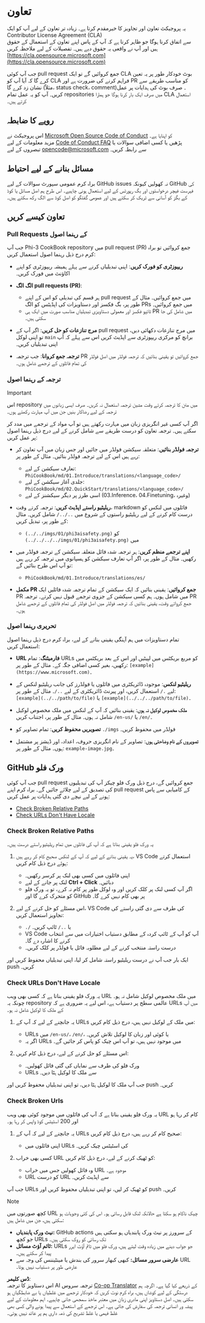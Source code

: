 <!--
CO_OP_TRANSLATOR_METADATA:
{
  "original_hash": "9f71f15fee9a73ecfcd4fd40efbe3070",
  "translation_date": "2025-05-07T13:01:31+00:00",
  "source_file": "CONTRIBUTING.md",
  "language_code": "ur"
}
-->
# تعاون

یہ پروجیکٹ تعاون اور تجاویز کا خیرمقدم کرتا ہے۔ زیادہ تر تعاون کے لیے آپ کو ایک  
Contributor License Agreement (CLA)  
سے اتفاق کرنا ہوگا جو ظاہر کرتا ہے کہ آپ کے پاس اپنے تعاون کے استعمال کے حقوق ہیں اور آپ نے واقعی یہ حقوق دیے ہیں۔ تفصیلات کے لیے ملاحظہ کریں [https://cla.opensource.microsoft.com](https://cla.opensource.microsoft.com)

جب آپ کوئی pull request جمع کروائیں گے تو ایک CLA بوٹ خودکار طور پر یہ تعین کرے گا کہ آیا آپ کو CLA فراہم کرنے کی ضرورت ہے اور PR کو مناسب طریقے سے نشان زد کرے گا (مثلاً، status check، comment)۔ صرف بوٹ کی ہدایات پر عمل کریں۔ آپ کو یہ عمل تمام repositories میں صرف ایک بار کرنا ہوگا جو ہمارا CLA استعمال کرتے ہیں۔

## رویے کا ضابطہ

اس پروجیکٹ نے [Microsoft Open Source Code of Conduct](https://opensource.microsoft.com/codeofconduct/) کو اپنایا ہے۔  
مزید معلومات کے لیے [Code of Conduct FAQ](https://opensource.microsoft.com/codeofconduct/faq/) پڑھیں یا کسی اضافی سوالات یا تبصروں کے لیے [opencode@microsoft.com](mailto:opencode@microsoft.com) سے رابطہ کریں۔

## مسائل بنانے کے لیے احتیاط

براہ کرم عمومی سپورٹ سوالات کے لیے GitHub issues نہ کھولیں کیونکہ GitHub کی فہرست فیچر درخواستوں اور بگ رپورٹس کے لیے استعمال ہونی چاہیے۔ اس طرح ہم اصل مسائل یا کوڈ کے بگز کو آسانی سے ٹریک کر سکتے ہیں اور عمومی گفتگو کو اصل کوڈ سے الگ رکھ سکتے ہیں۔

## تعاون کیسے کریں

### Pull Requests کے رہنما اصول

جب آپ Phi-3 CookBook repository میں pull request (PR) جمع کروائیں تو براہ کرم درج ذیل رہنما اصول استعمال کریں:

- **ریپوزٹری کو فورک کریں**: اپنی تبدیلیاں کرنے سے پہلے ہمیشہ ریپوزٹری کو اپنے اکاؤنٹ میں فورک کریں۔

- **الگ الگ pull requests (PR)**:
  - ہر قسم کی تبدیلی کو اس کے اپنے pull request میں جمع کروائیں۔ مثال کے طور پر، بگ فکسز اور دستاویزات کی اپڈیٹس کو الگ PRs میں جمع کروائیں۔
  - ٹائپو فکسز اور معمولی دستاویزی تبدیلیاں مناسب صورت میں ایک ہی PR میں شامل کی جا سکتی ہیں۔

- **مرج تنازعات کو حل کریں**: اگر آپ کے pull request میں مرج تنازعات دکھائی دیں، تو اپنی لوکل `main` برانچ کو مرکزی ریپوزٹری سے اپڈیٹ کریں اس سے پہلے کہ آپ اپنی تبدیلیاں کریں۔

- **ترجمہ جمع کروانا**: جب ترجمہ PR جمع کروائیں تو یقینی بنائیں کہ ترجمہ فولڈر میں اصل فولڈر کی تمام فائلوں کے ترجمے شامل ہوں۔

### ترجمہ کے رہنما اصول

> [!IMPORTANT]
>
> اس repository میں متن کا ترجمہ کرتے وقت مشین ترجمہ استعمال نہ کریں۔ صرف ایسی زبانوں میں ترجمہ کے لیے رضاکار بنیں جن میں آپ مہارت رکھتے ہوں۔

اگر آپ کسی غیر انگریزی زبان میں مہارت رکھتے ہیں تو آپ مواد کے ترجمے میں مدد کر سکتے ہیں۔ ترجمہ تعاون کو درست طریقے سے شامل کرنے کے لیے درج ذیل رہنما اصول پر عمل کریں:

- **ترجمہ فولڈر بنائیں**: متعلقہ سیکشن فولڈر میں جائیں اور جس زبان میں آپ تعاون کر رہے ہیں اس کے لیے ترجمہ فولڈر بنائیں۔ مثال کے طور پر:
  - تعارف سیکشن کے لیے: `PhiCookBook/md/01.Introduce/translations/<language_code>/`
  - جلدی آغاز سیکشن کے لیے: `PhiCookBook/md/02.QuickStart/translations/<language_code>/`
  - اسی طرز پر دیگر سیکشنز کے لیے (03.Inference، 04.Finetuning، وغیرہ)

- **ریلیٹیو راستے اپڈیٹ کریں**: ترجمہ کرتے وقت، markdown فائلوں میں لنکس کو درست کام کرنے کے لیے ریلیٹیو راستوں کے شروع میں `../../` شامل کریں۔ مثال کے طور پر، تبدیل کریں:
  - `(../../imgs/01/phi3aisafety.png)` کو `(../../../../imgs/01/phi3aisafety.png)` میں

- **اپنے ترجمے منظم کریں**: ہر ترجمہ شدہ فائل متعلقہ سیکشن کے ترجمہ فولڈر میں رکھیں۔ مثال کے طور پر، اگر آپ تعارف سیکشن کو ہسپانوی میں ترجمہ کر رہے ہیں تو آپ اس طرح بنائیں گے:
  - `PhiCookBook/md/01.Introduce/translations/es/`

- **مکمل PR جمع کروائیں**: یقینی بنائیں کہ ایک سیکشن کے تمام ترجمہ شدہ فائلیں ایک PR میں شامل ہوں۔ ہم کسی سیکشن کے جزوی ترجمے قبول نہیں کرتے۔ ترجمہ PR جمع کرواتے وقت، یقینی بنائیں کہ ترجمہ فولڈر میں اصل فولڈر کی تمام فائلوں کے ترجمے شامل ہوں۔

### تحریری رہنما اصول

تمام دستاویزات میں ہم آہنگی یقینی بنانے کے لیے، براہ کرم درج ذیل رہنما اصول استعمال کریں:

- **URL فارمیٹنگ**: تمام URLs کو مربع بریکٹس میں لپیٹیں اور اس کے بعد بریکٹس میں رکھیں، بغیر کسی اضافی جگہ کے۔ مثال کے طور پر: `[example](https://www.microsoft.com)`۔

- **ریلیٹیو لنکس**: موجودہ ڈائریکٹری میں فائلوں یا فولڈرز کی جانب ریلیٹیو لنکس کے لیے `./` استعمال کریں، اور پیرنٹ ڈائریکٹری کے لیے `../`۔ مثال کے طور پر: `[example](../../path/to/file)` یا `[example](../../../path/to/file)`۔

- **ملک مخصوص لوکیل نہ ہوں**: یقینی بنائیں کہ آپ کے لنکس میں ملک مخصوص لوکیل شامل نہ ہوں۔ مثال کے طور پر، اجتناب کریں `/en-us/` یا `/en/`۔

- **تصویریں محفوظ کریں**: تمام تصاویر کو `./imgs` فولڈر میں محفوظ کریں۔

- **تصویروں کے نام وضاحتی ہوں**: تصاویر کے نام انگریزی حروف، اعداد، اور ڈیشز پر مشتمل ہوں۔ مثال کے طور پر: `example-image.jpg`۔

## GitHub ورک فلو

جب آپ کوئی pull request جمع کروائیں گے، درج ذیل ورک فلو چیکز آپ کی تبدیلیوں کی تصدیق کے لیے چلائے جائیں گے۔ براہ کرم اپنے pull request کے کامیابی سے پاس ہونے کے لیے نیچے دی گئی ہدایات پر عمل کریں:

- [Check Broken Relative Paths](../..)
- [Check URLs Don't Have Locale](../..)

### Check Broken Relative Paths

یہ ورک فلو یقینی بناتا ہے کہ آپ کی فائلوں میں تمام ریلیٹیو راستے درست ہیں۔

1. یہ یقینی بنانے کے لیے کہ آپ کے لنکس صحیح کام کر رہے ہیں، VS Code استعمال کرتے ہوئے درج ذیل کام کریں:
    - اپنی فائلوں میں کسی بھی لنک پر کرسر رکھیں۔
    - لنک پر جانے کے لیے **Ctrl + Click** دبائیں۔
    - اگر آپ کسی لنک پر کلک کریں اور وہ لوکل طور پر کام نہ کرے، تو یہ ورک فلو کو متحرک کرے گا اور GitHub پر بھی کام نہیں کرے گا۔

1. اس مسئلے کو حل کرنے کے لیے، VS Code کی طرف سے دی گئی راستے کی تجاویز استعمال کریں:
    - `./` یا `../` ٹائپ کریں۔
    - VS Code آپ کو آپ کے ٹائپ کردہ کے مطابق دستیاب اختیارات میں سے انتخاب کرنے کا اشارہ دے گا۔
    - درست راستہ منتخب کرنے کے لیے مطلوبہ فائل یا فولڈر پر کلک کریں۔

ایک بار جب آپ نے درست ریلیٹیو راستہ شامل کر لیا، اپنی تبدیلیاں محفوظ کریں اور push کریں۔

### Check URLs Don't Have Locale

یہ ورک فلو یقینی بناتا ہے کہ کسی بھی ویب URL میں ملک مخصوص لوکیل شامل نہ ہو۔ چونکہ یہ repository عالمی سطح پر دستیاب ہے، اس لیے یہ ضروری ہے کہ URLs میں آپ کے ملک کا لوکیل شامل نہ ہو۔

1. یہ جانچنے کے لیے کہ آپ کے URLs میں ملک کے لوکیل نہیں ہیں، درج ذیل کام کریں:

    - URLs میں `/en-us/`، `/en/`، یا کوئی اور زبان کا لوکیل تلاش کریں۔
    - اگر یہ URLs میں موجود نہیں ہیں، تو آپ اس چیک کو پاس کر جائیں گے۔

1. اس مسئلے کو حل کرنے کے لیے، درج ذیل کام کریں:
    - ورک فلو کی طرف سے نمایاں کی گئی فائل کھولیں۔
    - URLs سے ملک کا لوکیل ہٹا دیں۔

جب آپ ملک کا لوکیل ہٹا دیں، تو اپنی تبدیلیاں محفوظ کریں اور push کریں۔

### Check Broken Urls

یہ ورک فلو یقینی بناتا ہے کہ آپ کی فائلوں میں موجود کوئی بھی ویب URL کام کر رہا ہو اور 200 اسٹیٹس کوڈ واپس کر رہا ہو۔

1. یہ جانچنے کے لیے کہ آپ کے URLs صحیح کام کر رہے ہیں، درج ذیل کام کریں:
    - اپنی فائلوں میں URLs کی اسٹیٹس چیک کریں۔

2. کسی بھی خراب URL کو ٹھیک کرنے کے لیے، درج ذیل کام کریں:
    - وہ فائل کھولیں جس میں خراب URL موجود ہے۔
    - URL کو درست URL سے اپڈیٹ کریں۔

جب آپ URLs کو ٹھیک کر لیں، تو اپنی تبدیلیاں محفوظ کریں اور push کریں۔

> [!NOTE]
>
> کچھ صورتوں میں URL چیک ناکام ہو سکتا ہے حالانکہ لنک قابل رسائی ہو۔ اس کی کئی وجوہات ہو سکتی ہیں، جن میں شامل ہیں:
>
> - **نیٹ ورک پابندیاں:** GitHub actions کے سرورز پر نیٹ ورک پابندیاں ہو سکتی ہیں جو کچھ URLs تک رسائی کو روک سکتی ہیں۔
> - **ٹائم آؤٹ مسائل:** URLs جو جواب دینے میں زیادہ وقت لیتے ہیں، ورک فلو میں ٹائم آؤٹ ایرر پیدا کر سکتے ہیں۔
> - **عارضی سرور مسائل:** کبھی کبھار سرور کی بندش یا مینٹیننس کی وجہ سے URL عارضی طور پر دستیاب نہیں ہوتا۔

**ڈس کلیمر**:  
اس دستاویز کا ترجمہ AI ترجمہ سروس [Co-op Translator](https://github.com/Azure/co-op-translator) کے ذریعے کیا گیا ہے۔ اگرچہ ہم درستگی کے لیے کوشاں ہیں، براہ کرم نوٹ کریں کہ خودکار ترجمے میں غلطیاں یا بے ضابطگیاں ہو سکتی ہیں۔ اصل دستاویز اپنی مادری زبان میں معتبر ماخذ سمجھی جانی چاہیے۔ اہم معلومات کے لیے پیشہ ور انسانی ترجمہ کی سفارش کی جاتی ہے۔ اس ترجمے کے استعمال سے پیدا ہونے والی کسی بھی غلط فہمی یا غلط تشریح کی ذمہ داری ہم پر عائد نہیں ہوتی۔